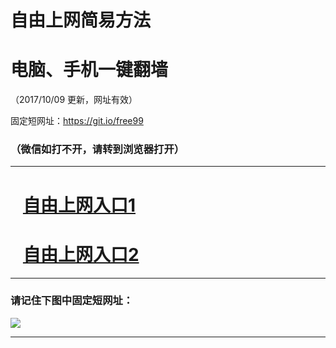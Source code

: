 ﻿# 自由上网简易方法

# 电脑、手机一键翻墙

（2017/10/09 更新，网址有效）

固定短网址：https://git.io/free99

### （微信如打不开，请转到浏览器打开）


***





# &nbsp;&nbsp; <a href="http://ft2648230414.fwq-tz-1001.info/fwqtz01.html?t=100900124516 " target="_blank">自由上网入口1</a>
# &nbsp;&nbsp; <a href="http://ft2385530934.fwq-tz-1002.info/fwqtz02.html?t=100900122175 " target="_blank">自由上网入口2</a>
***

### 请记住下图中固定短网址：

<img src="https://s3-us-west-2.amazonaws.com/fwq-1001/yjfq-20170905okok.png" /> 


***

